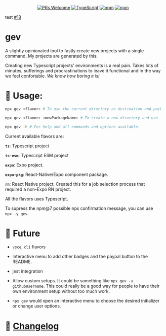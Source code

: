 <div align="center">

[![PRs Welcome](https://img.shields.io/badge/PRs-welcome-brightgreen.svg?style=flat-square)](http://makeapullrequest.com)
[![TypeScript](https://badgen.net/npm/types/env-var)](http://www.typescriptlang.org/)
[![npm](https://img.shields.io/npm/v/gev)](https://www.npmjs.com/package/gev)
[![npm](https://img.shields.io/npm/dw/gev)](https://www.npmjs.com/package/gev)

</div>

test [#18](https://github.com/SrBrahma/gev/issues/18)

# gev

A slightly opinionated tool to fastly create new projects with a single command. My projects are generated by this.

Creating new Typescript projects' environments is a real pain. Takes lots of minutes, sufferings and procrastinations to leave it functional and in the way we feel confortable. *We know how boring it is!*

<!-- There is a [templates](./templates) directory that contains all flavors boilerplates generated using the latest gev version. -->


# 📖 Usage:

```bash
npx gev <flavor> # To use the current directory as destination and package name. Directory emptiness will be checked.

npx gev <flavor> <newPackageName> # To create a new directory and use it as the package name. Directory existence will be checked.

npx gev -h # For help and all commands and options available.
```

Current available flavors are:

**`ts`**: Typescript project

**`ts-esm`**: Typescript ESM project

**`expo`**: Expo project.

**`expo-pkg`**: React-Native/Expo component package.

**`rn`**: React Native project. Created this for a job selection process that required a non-Expo RN project.

All the flavors uses Typescript.

To supress the npm@7 possible npx confirmation message, you can use `npx -y gev`.

# 🔮 Future

* `vsce`, `cli` flavors

* Interactive menu to add other badges and the paypal button to the README.

* jest integration

* Allow custom setups. It could be something like `npx gev -u githubUsername`. This could really be a good way for people to have their own environment setup without too much work.

* `npx gev` would open an interactive menu to choose the desired initializer or change user options.

# 📰 [Changelog](CHANGELOG.md)
